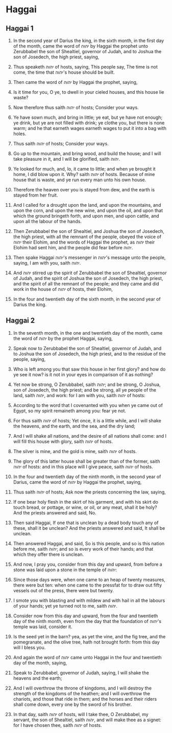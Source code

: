 # Haggai

## Haggai 1

1. In the second year of Darius the king, in the sixth month, in the first day of the month, came the word of יהוה by Haggai the prophet unto Zerubbabel the son of Shealtiel, governor of Judah, and to Joshua the son of Josedech, the high priest, saying,

2. Thus speaketh יהוה of hosts, saying, This people say, The time is not come, the time that יהוה's house should be built.

3. Then came the word of יהוה by Haggai the prophet, saying,

4. Is it time for you, O ye, to dwell in your cieled houses, and this house lie waste?

5. Now therefore thus saith יהוה of hosts; Consider your ways.

6. Ye have sown much, and bring in little; ye eat, but ye have not enough; ye drink, but ye are not filled with drink; ye clothe you, but there is none warm; and he that earneth wages earneth wages to put it into a bag with holes.

7. Thus saith יהוה of hosts; Consider your ways.

8. Go up to the mountain, and bring wood, and build the house; and I will take pleasure in it, and I will be glorified, saith יהוה.

9. Ye looked for much, and, lo, it came to little; and when ye brought it home, I did blow upon it. Why? saith יהוה of hosts. Because of mine house that is waste, and ye run every man unto his own house.

10. Therefore the heaven over you is stayed from dew, and the earth is stayed from her fruit.

11. And I called for a drought upon the land, and upon the mountains, and upon the corn, and upon the new wine, and upon the oil, and upon that which the ground bringeth forth, and upon men, and upon cattle, and upon all the labour of the hands.

12. Then Zerubbabel the son of Shealtiel, and Joshua the son of Josedech, the high priest, with all the remnant of the people, obeyed the voice of יהוה their Elohim, and the words of Haggai the prophet, as יהוה their Elohim had sent him, and the people did fear before יהוה.

13. Then spake Haggai יהוה's messenger in יהוה's message unto the people, saying, I am with you, saith יהוה.

14. And יהוה stirred up the spirit of Zerubbabel the son of Shealtiel, governor of Judah, and the spirit of Joshua the son of Josedech, the high priest, and the spirit of all the remnant of the people; and they came and did work in the house of יהוה of hosts, their Elohim,

15. In the four and twentieth day of the sixth month, in the second year of Darius the king.  

## Haggai 2

1. In the seventh month, in the one and twentieth day of the month, came the word of יהוה by the prophet Haggai, saying,

2. Speak now to Zerubbabel the son of Shealtiel, governor of Judah, and to Joshua the son of Josedech, the high priest, and to the residue of the people, saying,

3. Who is left among you that saw this house in her first glory? and how do ye see it now? is it not in your eyes in comparison of it as nothing?

4. Yet now be strong, O Zerubbabel, saith יהוה; and be strong, O Joshua, son of Josedech, the high priest; and be strong, all ye people of the land, saith יהוה, and work: for I am with you, saith יהוה of hosts:

5. According to the word that I covenanted with you when ye came out of Egypt, so my spirit remaineth among you: fear ye not.

6. For thus saith יהוה of hosts; Yet once, it is a little while, and I will shake the heavens, and the earth, and the sea, and the dry land;

7. And I will shake all nations, and the desire of all nations shall come: and I will fill this house with glory, saith יהוה of hosts.

8. The silver is mine, and the gold is mine, saith יהוה of hosts.

9. The glory of this latter house shall be greater than of the former, saith יהוה of hosts: and in this place will I give peace, saith יהוה of hosts.

10. In the four and twentieth day of the ninth month, in the second year of Darius, came the word of יהוה by Haggai the prophet, saying,

11. Thus saith יהוה of hosts; Ask now the priests concerning the law, saying,

12. If one bear holy flesh in the skirt of his garment, and with his skirt do touch bread, or pottage, or wine, or oil, or any meat, shall it be holy? And the priests answered and said, No.

13. Then said Haggai, If one that is unclean by a dead body touch any of these, shall it be unclean? And the priests answered and said, It shall be unclean.

14. Then answered Haggai, and said, So is this people, and so is this nation before me, saith יהוה; and so is every work of their hands; and that which they offer there is unclean.

15. And now, I pray you, consider from this day and upward, from before a stone was laid upon a stone in the temple of יהוה:

16. Since those days were, when one came to an heap of twenty measures, there were but ten: when one came to the pressfat for to draw out fifty vessels out of the press, there were but twenty.

17. I smote you with blasting and with mildew and with hail in all the labours of your hands; yet ye turned not to me, saith יהוה.

18. Consider now from this day and upward, from the four and twentieth day of the ninth month, even from the day that the foundation of יהוה's temple was laid, consider it.

19. Is the seed yet in the barn? yea, as yet the vine, and the fig tree, and the pomegranate, and the olive tree, hath not brought forth: from this day will I bless you.

20. And again the word of יהוה came unto Haggai in the four and twentieth day of the month, saying,

21. Speak to Zerubbabel, governor of Judah, saying, I will shake the heavens and the earth;

22. And I will overthrow the throne of kingdoms, and I will destroy the strength of the kingdoms of the heathen; and I will overthrow the chariots, and those that ride in them; and the horses and their riders shall come down, every one by the sword of his brother.

23. In that day, saith יהוה of hosts, will I take thee, O Zerubbabel, my servant, the son of Shealtiel, saith יהוה, and will make thee as a signet: for I have chosen thee, saith יהוה of hosts.   